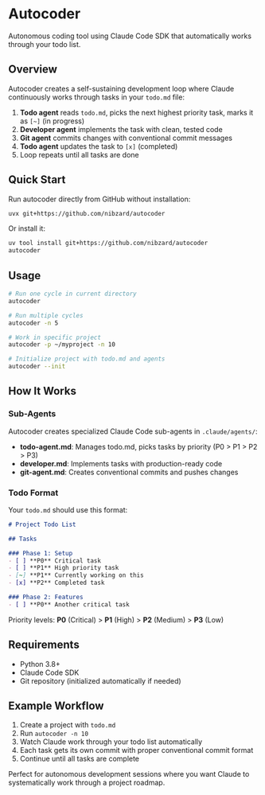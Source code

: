 # Autocoder

Autonomous coding tool using Claude Code SDK that automatically works through your todo list.

## Overview

Autocoder creates a self-sustaining development loop where Claude continuously works through tasks in your `todo.md` file:

1. **Todo agent** reads `todo.md`, picks the next highest priority task, marks it as `[~]` (in progress)
2. **Developer agent** implements the task with clean, tested code
3. **Git agent** commits changes with conventional commit messages
4. **Todo agent** updates the task to `[x]` (completed)
5. Loop repeats until all tasks are done

## Quick Start

Run autocoder directly from GitHub without installation:

```bash
uvx git+https://github.com/nibzard/autocoder
```

Or install it:

```bash
uv tool install git+https://github.com/nibzard/autocoder
autocoder
```

## Usage

```bash
# Run one cycle in current directory
autocoder

# Run multiple cycles
autocoder -n 5

# Work in specific project
autocoder -p ~/myproject -n 10

# Initialize project with todo.md and agents
autocoder --init
```

## How It Works

### Sub-Agents

Autocoder creates specialized Claude Code sub-agents in `.claude/agents/`:

- **todo-agent.md**: Manages todo.md, picks tasks by priority (P0 > P1 > P2 > P3)
- **developer.md**: Implements tasks with production-ready code
- **git-agent.md**: Creates conventional commits and pushes changes

### Todo Format

Your `todo.md` should use this format:

```markdown
# Project Todo List

## Tasks

### Phase 1: Setup
- [ ] **P0** Critical task
- [ ] **P1** High priority task
- [~] **P1** Currently working on this
- [x] **P2** Completed task

### Phase 2: Features
- [ ] **P0** Another critical task
```

Priority levels: **P0** (Critical) > **P1** (High) > **P2** (Medium) > **P3** (Low)

## Requirements

- Python 3.8+
- Claude Code SDK
- Git repository (initialized automatically if needed)

## Example Workflow

1. Create a project with `todo.md`
2. Run `autocoder -n 10`
3. Watch Claude work through your todo list automatically
4. Each task gets its own commit with proper conventional commit format
5. Continue until all tasks are complete

Perfect for autonomous development sessions where you want Claude to systematically work through a project roadmap.